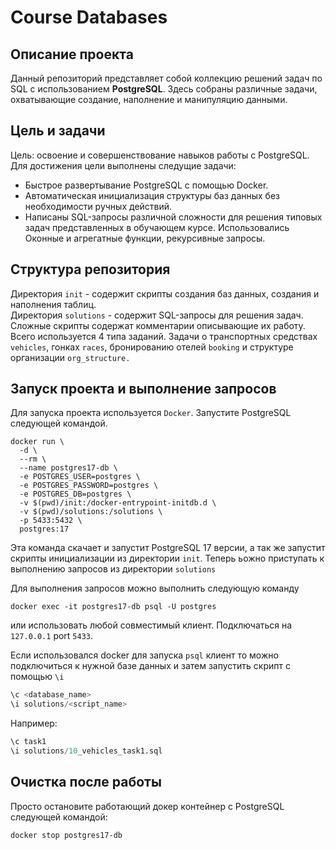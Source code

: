 # Сourse Databases


## Описание проекта
Данный репозиторий представляет собой коллекцию решений задач по SQL с использованием **PostgreSQL**. Здесь собраны различные задачи, охватывающие создание, наполнение и манипуляцию данными.

## Цель и задачи
Цель: освоение и совершенствование навыков работы с PostgreSQL.
Для достижения цели выполнены следущие задачи:
- Быстрое развертывание PostgreSQL с помощью Docker.
- Автоматическая инициализация структуры баз данных без необходимости ручных действий.
- Написаны SQL-запросы различной сложности для решения типовых задач представленных в обучающем курсе. Использовались Оконные и агрегатные функции, рекурсивные запросы.

## Структура репозитория
Директория `init` - содержит скрипты создания баз данных, создания и наполнения таблиц.    
Директория `solutions` - содержит SQL-запросы для решения задач. Сложные скрипты содержат комментарии описывающие их работу.  
Всего используется 4 типа заданий. Задачи о транспортных средствах `vehicles`, гонках `races`, бронированию отелей `booking` и структуре организации `org_structure.`

## Запуск проекта и выполнение запросов

Для запуска проекта используется `Docker`. Запустите PostgreSQL следующей командой.
```
docker run \
  -d \
  --rm \
  --name postgres17-db \
  -e POSTGRES_USER=postgres \
  -e POSTGRES_PASSWORD=postgres \
  -e POSTGRES_DB=postgres \
  -v $(pwd)/init:/docker-entrypoint-initdb.d \
  -v $(pwd)/solutions:/solutions \
  -p 5433:5432 \
  postgres:17
```

Эта команда скачает и запустит PostgreSQL 17 версии, а так же запустит скрипты инициализации из директории `init`.
Теперь ьожно приступать к выполнению запросов из директории `solutions`

Для выполнения запросов можно выполнить следующую команду
```
docker exec -it postgres17-db psql -U postgres
```
или использовать любой совместимый клиент. Подключаться на `127.0.0.1` port `5433`.


Если использовался docker для запуска `psql` клиент то можно подключиться к нужной базе данных и затем запустить скрипт с помощью `\i`
```sql
\c <database_name>
\i solutions/<script_name>
```

Например:
```sql
\c task1
\i solutions/10_vehicles_task1.sql
```

## Очистка после работы
Просто остановите работающий докер контейнер с PostgreSQL следующей командой:
```
docker stop postgres17-db
```
